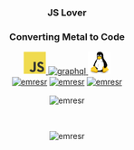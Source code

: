 <div align="center">
<h3 align="center">JS Lover
</h3>

<h3 align="center">
 
Converting Metal to Code
</h3>
<p align="center">
 <a href="https://developer.mozilla.org/en-US/docs/Web/JavaScript" target="_blank"> <img src="https://raw.githubusercontent.com/devicons/devicon/master/icons/javascript/javascript-original.svg" alt="javascript" width="40" height="40"/> </a>
  <a href="https://graphql.org" target="_blank"> <img src="https://www.vectorlogo.zone/logos/graphql/graphql-icon.svg" alt="graphql" width="40" height="40"/> </a>
 <a href="https://www.linux.org/" target="_blank"> <img src="https://raw.githubusercontent.com/devicons/devicon/master/icons/linux/linux-original.svg" alt="linux" width="40" height="40"/> </a> 
 <br/>
<a href="https://dev.to/emresr" target="blank"><img align="center" src="https://cdn.jsdelivr.net/npm/simple-icons@3.0.1/icons/dev-dot-to.svg" alt="emresr" height="30" width="40" /></a>
<a href="https://www.hackerrank.com/emresr" target="blank"><img align="center" src="https://cdn.jsdelivr.net/npm/simple-icons@3.0.1/icons/hackerrank.svg" alt="emresr" height="30" width="40" /></a>
<a href="https://www.leetcode.com/emresr" target="blank"><img align="center" src="https://cdn.jsdelivr.net/npm/simple-icons@3.0.1/icons/leetcode.svg" alt="emresr" height="30" width="40" /></a>
</p>

<p><img align="center" src="https://github-readme-stats.vercel.app/api/top-langs?username=emresr&show_icons=true&locale=en&layout=compact" alt="emresr" /></p>

<br>

<p><img align="center" src="https://github-readme-streak-stats.herokuapp.com/?user=emresr&" alt="emresr" /></p>
</div>



